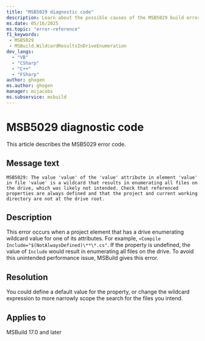 ```yaml
---
title: "MSB5029 diagnostic code"
description: Learn about the possible causes of the MSB5029 build error, and get troubleshooting tips.
ms.date: 05/16/2025
ms.topic: "error-reference"
f1_keywords:
 - MSB5029
 - MSBuild.WildcardResultsInDriveEnumeration
dev_langs:
  - "VB"
  - "CSharp"
  - "C++"
  - "FSharp"
author: ghogen
ms.author: ghogen
manager: mijacobs
ms.subservice: msbuild
---
```


# MSB5029 diagnostic code

<!-- :::ErrorDefinitionDescription::: -->
<!-- :::editable-content name="introDescription"::: -->
This article describes the MSB5029 error code.
<!-- :::editable-content-end::: -->

## Message text

<!-- :::editable-content name="messageText"::: -->
`MSB5029: The value 'value' of the 'value' attribute in element 'value' in file 'value' is a wildcard that results in enumerating all files on the drive, which was likely not intended. Check that referenced properties are always defined and that the project and current working directory are not at the drive root.`
<!-- :::editable-content-end::: -->
<!-- MSB5029: The value "{0}" of the "{1}" attribute in element <{2}> in file "{3}" is a wildcard that results in enumerating all files on the drive, which was likely not intended. Check that referenced properties are always defined and that the project and current working directory are not at the drive root. -->

<!-- :::editable-content name="postOutputDescription"::: -->
<!--
{StrBegin="MSB5029: "}UE: This is a generic message that is displayed when we find a project element that has a drive enumerating wildcard value for one of its
      attributes e.g. <Compile Include="$(NotAlwaysDefined)\**\*.cs"> -- if the property is undefined, the value of Include should not result in enumerating all files on drive.
-->
## Description

This error occurs when a project element that has a drive enumerating wildcard value for one of its attributes. For example, `<Compile Include="$(NotAlwaysDefined)\**\*.cs"`. If the property is undefined, the value of `Include` would result in enumerating all files on the drive. To avoid this unintended performance issue, MSBuild gives this error.

## Resolution

You could define a default value for the property, or change the wildcard expression to more narrowly scope the search for the files you intend.
<!-- :::editable-content-end::: -->
<!-- :::ErrorDefinitionDescription-end::: -->

## Applies to

MSBuild 17.0 and later
